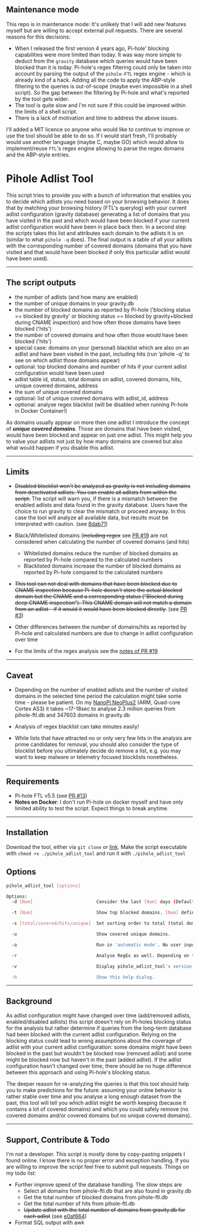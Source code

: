 ## Maintenance mode

This repo is in maintenance mode: It's unlikely that I will add new features myself but are willing to accept external pull requests. There are several reasons for this decisions:

- When I released the first version 4 years ago, Pi-hole' blocking capabilities were more limited than today. It was way more simple to deduct from the `gravity` database which queries would have been blocked than it is today. Pi-hole's regex filtering could only be taken into account by parsing the output of the `pihole-FTL` regex engine - which is already kind of a hack. Adding all the code to apply the ABP-style filtering to the queries is out-of-scope (maybe even impossible in a shell script). So the gap between the filtering by Pi-hole and what's reported by the tool gets wider.
- The tool is quite slow and I'm not sure if this could be improved within the limits of a shell script.
- There is a lack of motivation and time to address the above issues.

I'll added a MIT licence so anyone who would like to continue to improve or use the tool should be able to do so.
If I would start fresh, I'll probably would use another language (maybe C, maybe GO) which would allow to implement/reuse `FTL`'s regex engine allowing to parse the regex domains and the ABP-style entries.



# Pihole Adlist Tool

This script tries to provide you with a bunch of information that enables you to decide which adlists you need based on your browsing behavior. It does that by matching your browsing history (FTL's querylog) with your current adlist configuration (gravity database) generating a list of domains that you have visited in the past and which would have been blocked if your current adlist configuration would have been in place back then.
In a second step the scripts takes this list and attributes each domain to the adlists it is on (similar to what `pihole -q` does).
The final output is a table of all your adlists with the corresponding number of covered domains (domains that you have visited and that would have been blocked if only this particular adlist would have been used).

---

## The script outputs

- the number of adlists (and how many are enabled)
- the number of unique domains in your gravity.db
- the number of blocked domains as reported by Pi-hole ('blocking status == blocked by gravity' or blocking status == blocked by gravity+blocked during CNAME inspection) and how often those domains have been blocked ('hits')
- the number of covered domains and how often those would have been blocked ('hits')
- special case: domains on your (personal) blacklist which are also on an adlist and have been visited in the past, including hits (run 'pihole -q' to see on which adlist those domains appear)
- optional: top blocked domains and number of hits if your current adlist configuration would have been used
- adlist table
    id, status, total domains on adlist, covered domains, hits, unique covered domains, address
- the sum of unique covered domains
- optional: list of unique covered domains with adlist_id, address
- optional: analyse regex blacklist (will be disabled when running Pi-hole in Docker Container!)

As domains usually appear on more then one adlist I introduce the concept of ***unique covered domains***. Those are domains that have been visited, would have been blocked and appear on just one adlist. This might help you to value your adlists not just by how many domains are covered but also what would happen if you disable this adlist.

---

## Limits

- ~~Disabled blocklist won't be analyzed as gravity is not including domains from deactivated adlists. You can enable all adlists from within the script.~~
The script will warn you, if there is a mismatch between the enabled adlists and data found in the gravity database. Users have the choice to run gravity to clear the mismatch or proceed anyway. In this case the tool will analyze all available data, but results must be interpreted with caution. (see [8dab71](https://github.com/yubiuser/pihole_adlist_tool/commit/8dab71836c1b2407c9626b17fd592399a7ef0b58))

- Black/Whitelisted domains (~~including regex~~ see [PR #19](https://github.com/yubiuser/pihole_adlist_tool/pull/19) are not considered when calculating the number of covered domains (and hits)
  - Whitelisted domains reduce the number of blocked domains as reported by Pi-hole compared to the calculated numbers
  - Blacklisted domains increase the number of blocked domains as reported by Pi-hole compared to the calculated numbers

- ~~This tool can not deal with domains that have been blocked due to CNAME inspection because Pi-hole doesn't store the actual blocked domain but the CNAME and a corresponding status ("Blocked during deep CNAME inspection"). This CNAME domain will not match a domain from an adlist - if it would it would have been blocked directly.~~ (see [PR #3](https://github.com/yubiuser/pihole_adlist_tool/pull/3))

- Other differences between the number of domains/hits as reported by Pi-hole and calculated numbers are due to change in adlist configuration over time

- For the limits of the regex analysis see the [notes of PR #19](https://github.com/yubiuser/pihole_adlist_tool/pull/19)

---

## Caveat

- Depending on the number of enabled adlists and the number of visited domains in the selected time period the calculation might take some time - please be patient.
On my [NanoPi NeoPlus2](http://wiki.friendlyarm.com/wiki/index.php/NanoPi_NEO_Plus2)  (ARM, Quad-core Cortex A53)  it takes ~17-18sec to analyse 2.3 million queries from pihole-ftl.db and 347603 domains in gravity.db

- Analysis of regex blacklist can take minutes easily!

- While lists that have attracted no or only very few hits in the analysis are prime candidates for removal, you should also consider the type of blocklist before you ultimately decide do remove a list, e.g. you may want to keep malware or telemetry focused blocklists nonetheless.

---

## Requirements

- Pi-hole FTL v5.5 (see [PR #13](https://github.com/yubiuser/pihole_adlist_tool/pull/13))
- **Notes on Docker**:  I don't run Pi-hole on docker myself and have only limited ability to test the script. Expect things to break anytime.

---

## Installation

Download the tool, either via `git clone` or [link](https://raw.githubusercontent.com/yubiuser/pihole_adlist_tool/master/pihole_adlist_tool).
Make the script executable with `chmod +x ./pihole_adlist_tool` and run it with `./pihole_adlist_tool`

## Options

```bash
pihole_adlist_tool [options]

Options:
  -d [Num]                        Consider the last [Num] days (Default: 30). Enter 0 for all-time analysis.

  -t [Num]                        Show top blocked domains. [Num] defines the number to show.

  -s [total/covered/hits/unique]  Set sorting order to total (total domains) covered (domains covered), hits (hits covered) or unique (covered unique domains) DESC. (Default sorting: id ASC).

  -u                              Show covered unique domains.

  -a                              Run in 'automatic mode'. No user input is required at all, assuming default choice would be to leave everything untouched.

  -r                              Analyse RegEx as well. Depending on the amount of domains and RegEx this might take a while. Please note: Can only be used, if Pi-hole is NOT running in a Docker Container!

  -v                              Display pihole_adlist_tool's version.

  -h                              Show this help dialog.
```

---

## Background

As adlist configuration might have changed over time (add/removed adlists, enabled/disabled adlists) this script doesn't rely on Pi-holes blocking status for the analysis but rather determine if queries from the long-term database had been blocked with the current adlist configuration. Relying on the blocking status could lead to wrong assumptions about the  coverage of adlist with your current adlist configuration: some domains might have been blocked in the past but wouldn't be blocked now (removed adlist) and some might be blocked now but haven't in the past (added adlist). If the adlist configuration hasn't changed over time, there should be no huge difference between this approach and using Pi-hole's blocking status.

The deeper reason for re-analyzing the queries is that this tool should help you to make predictions for the future: assuming your online behavior is rather stable over time and you analyse a long enough dataset from the past, this tool will tell you which adlist might be worth keeping (because it contains a lot of covered domains) and which you could safely remove (no covered domains and/or covered domains but no unique covered domains).

---

## Support, Contribute & Todo

I'm not a developer. This script is mostly done by copy-pasting snippets I found online. I know there is no proper error and exception handling. If you are willing to improve the script feel free to submit pull requests. Things on my todo list:

- Further improve speed of the database handling. The slow steps are
  - Select all domains from pihole-ftl.db that are also found in gravity.db
  - Get the total number of blocked domains from pihole-ftl.db
  - Get the total number of hits from pihole-ftl.db
  - ~~Update adlist with the total number of domains from gravity.db for each adlist~~ (see  [e0af664](https://github.com/yubiuser/pihole_adlist_tool/commit/e0af6642487515a28c4d1c7eb91f19def634ddce))
- Format SQL output with awk
